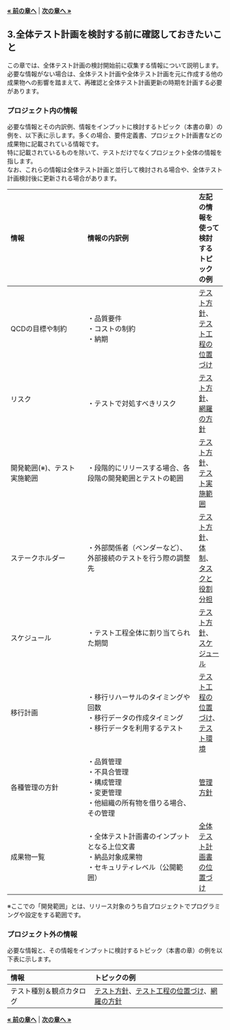 [**« 前の章へ**](./2.md) | [**次の章へ »**](./4.md)

## 3.全体テスト計画を検討する前に確認しておきたいこと
この章では、全体テスト計画の検討開始前に収集する情報について説明します。  
必要な情報がない場合は、全体テスト計画や全体テスト計画を元に作成する他の成果物への影響を踏まえて、再確認と全体テスト計画更新の時期を計画する必要があります。  

### プロジェクト内の情報
必要な情報とその内訳例、情報をインプットに検討するトピック（本書の章）の例を、以下表に示します。多くの場合、要件定義書、プロジェクト計画書などの成果物に記載されている情報です。  
特に記載されているものを除いて、テストだけでなくプロジェクト全体の情報を指します。  
なお、これらの情報は全体テスト計画と並行して検討される場合や、全体テスト計画検討後に更新される場合があります。

| 情報 | 情報の内訳例 | 左記の情報を使って検討するトピックの例 |
|:----|:----|:----| 
| QCDの目標や制約　　　　　  | ・品質要件<br/>・コストの制約<br/>・納期　　　　　　　　　　　 | [テスト方針](./4-1.md)、[テスト工程の位置づけ](./4-2.md) |
| リスク      　　　　　　　 |・テストで対処すべきリスク | [テスト方針](./4-1.md)、[網羅の方針](./4-3.md) |
| 開発範囲(※)、テスト実施範囲 | ・段階的にリリースする場合、各段階の開発範囲とテストの範囲　　 | [テスト方針](./4-1.md)、[テスト実施範囲](./4-4.md) |
| ステークホルダー　　　　　　 | ・外部関係者（ベンダーなど）、外部接続のテストを行う際の調整先　　　　　 | [テスト方針](./4-1.md)、[体制](./4-6.md)、[タスクと役割分担](./4-7.md) |
| スケジュール　　　　　　　 | ・テスト工程全体に割り当てられた期間　　　　　　　　　　　　　 | [テスト方針](./4-1.md)、[スケジュール](./4-8.md) |
| 移行計画　　　　　　　　　 | ・移行リハーサルのタイミングや回数<br/>・移行データの作成タイミング<br/>・移行データを利用するテスト | [テスト工程の位置づけ](./4-2.md)、[テスト環境](./4-5.md) |
| 各種管理の方針　　　　　　 | ・品質管理<br/>・不具合管理<br/>・構成管理<br/>・変更管理<br/>・他組織の所有物を借りる場合、その管理<br/> | [管理方針](./4-9.md) |
| 成果物一覧　　　　　　　　 | ・全体テスト計画書のインプットとなる上位文書<br/>・納品対象成果物<br/>・セキュリティレベル（公開範囲） | [全体テスト計画書の位置づけ](./5-1.md) |

※ここでの「開発範囲」とは、リリース対象のうち自プロジェクトでプログラミングや設定をする範囲です。

### プロジェクト外の情報
必要な情報と、その情報をインプットに検討するトピック（本書の章）の例を以下表に示します。  

| 情報　　　　　　　　　　 | トピックの例　　　　　　　　　　　　　　　　 |
|:----|:----| 
| テスト種別＆観点カタログ | [テスト方針](./4-1.md)、[テスト工程の位置づけ](./4-2.md)、[網羅の方針](./4-3.md) |

[**« 前の章へ**](./2.md) | [**次の章へ »**](./4.md)
